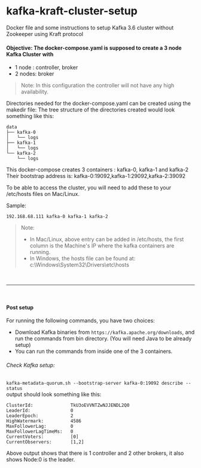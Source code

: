 # kafka-kraft-cluster-setup
Docker file and some instructions to setup Kafka 3.6 cluster without Zookeeper using Kraft protocol

#### Objective: The docker-compose.yaml is supposed to create a 3 node Kafka Cluster with 
- 1 node : controller, broker
- 2 nodes: broker

> Note: In this configuration the controller will not have any high availability.

Directories needed for the docker-compose.yaml can be created using the makedir file:
The tree structure of the directories created would look something like this:
```
data
├── kafka-0
│   └── logs
├── kafka-1
│   └── logs
└── kafka-2
    └── logs
```

This docker-compose creates 3 containers : kafka-0, kafka-1 and kafka-2
Their bootstrap address is: kafka-0:19092,kafka-1:29092,kafka-2:39092

To be able to access the cluster, you will need to add these to your /etc/hosts files on Mac/Linux.

Sample:
```
192.168.68.111 kafka-0 kafka-1 kafka-2
```
> Note: <br>
> - In Mac/Linux, above entry can be added in /etc/hosts, the first column is the Machine's IP where the kafka containers are running.
> - In Windows, the hosts file can be found at: c:\Windows\System32\Drivers\etc\hosts

<br><hr><br>
#### Post setup

For running the following commands, you have two choices:
- Download Kafka binaries from ```https://kafka.apache.org/downloads```, and run the commands from bin directory. (You will need Java to be already setup)
- You can run the commands from inside one of the 3 containers.


###### Check Kafka setup:
```kafka-metadata-quorum.sh --bootstrap-server kafka-0:19092 describe --status```
<br>
output should look something like this:
```
ClusterId:              TkU3oEVVNTZwNJJENDL2Q0
LeaderId:               0
LeaderEpoch:            2
HighWatermark:          4586
MaxFollowerLag:         0
MaxFollowerLagTimeMs:   0
CurrentVoters:          [0]
CurrentObservers:       [1,2]
```
Above output shows that there is 1 controller and 2 other brokers, it also shows Node:0 is the leader.


